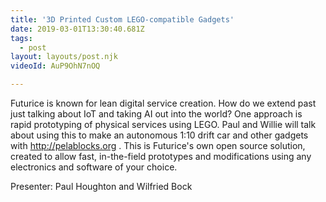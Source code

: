 ```yaml
---
title: '3D Printed Custom LEGO-compatible Gadgets'
date: 2019-03-01T13:30:40.681Z
tags:
  - post
layout: layouts/post.njk
videoId: AuP9OhN7nOQ

---
```


<!--- You can insert a short description here -->
Futurice is known for lean digital service creation. How do we extend past just talking about IoT and taking AI out into the world? One approach is rapid prototyping of physical services using LEGO. Paul and Willie will talk about using this to make an autonomous 1:10 drift car and other gadgets with http://pelablocks.org . This is Futurice's own open source solution, created to allow fast, in-the-field prototypes and modifications using any electronics and software of your choice.

Presenter: Paul Houghton and Wilfried Bock
